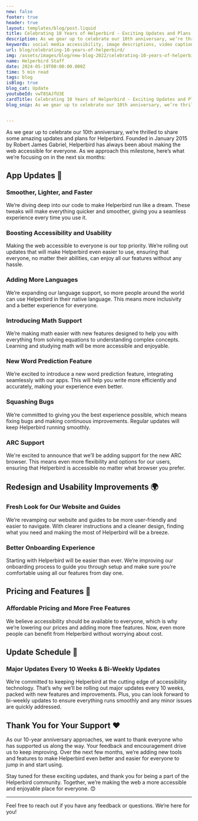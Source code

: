 ```yaml
---
new: false
footer: true
header: true
layout: templates/blog/post.liquid
title: Celebrating 10 Years of Helperbird - Exciting Updates and Plans for the Future!
description: As we gear up to celebrate our 10th anniversary, we’re thrilled to share some amazing updates and plans for Helperbird. Founded in January 2015 by Robert James Gabriel, Helperbird has always been about making the web accessible for everyone. As we approach this milestone, here’s what we’re focusing on in the next six months
keywords: social media accessibility, image descriptions, video captions, camel case hashtags, emojis, inclusivity, disabilities, accessibility tools
url: blog/celebrating-10-years-of-helperbird/
img: /assets/images/blog/new-blog-2022/celebrating-10-years-of-helperbird.png
name: Helperbird Staff
date: 2024-05-19T00:00:00.000Z
time: 5 min read
tags: blog
isBlog: true
blog_cat: Update
youtubeId: vwT8SAJfU3E
cardTitle: Celebrating 10 Years of Helperbird - Exciting Updates and Plans for the Future!
blog_snip: As we gear up to celebrate our 10th anniversary, we’re thrilled to share some amazing updates and plans for Helperbird. Founded in January 2015 by Robert James Gabriel, Helperbird has always been about making the web accessible for everyone. As we approach this milestone, here’s what we’re focusing on in the next six months


---
```

 



As we gear up to celebrate our 10th anniversary, we’re thrilled to share some amazing updates and plans for Helperbird. Founded in January 2015 by Robert James Gabriel, Helperbird has always been about making the web accessible for everyone. As we approach this milestone, here’s what we’re focusing on in the next six months:

## App Updates 🚀

### Smoother, Lighter, and Faster
We’re diving deep into our code to make Helperbird run like a dream. These tweaks will make everything quicker and smoother, giving you a seamless experience every time you use it.

### Boosting Accessibility and Usability
Making the web accessible to everyone is our top priority. We’re rolling out updates that will make Helperbird even easier to use, ensuring that everyone, no matter their abilities, can enjoy all our features without any hassle.

### Adding More Languages
We’re expanding our language support, so more people around the world can use Helperbird in their native language. This means more inclusivity and a better experience for everyone.

### Introducing Math Support
We’re making math easier with new features designed to help you with everything from solving equations to understanding complex concepts. Learning and studying math will be more accessible and enjoyable.

### New Word Prediction Feature
We’re excited to introduce a new word prediction feature, integrating seamlessly with our apps. This will help you write more efficiently and accurately, making your experience even better.

### Squashing Bugs
We’re committed to giving you the best experience possible, which means fixing bugs and making continuous improvements. Regular updates will keep Helperbird running smoothly.

### ARC Support
We're excited to announce that we’ll be adding support for the new ARC browser. This means even more flexibility and options for our users, ensuring that Helperbird is accessible no matter what browser you prefer.

## Redesign and Usability Improvements 🌍

### Fresh Look for Our Website and Guides
We’re revamping our website and guides to be more user-friendly and easier to navigate. With clearer instructions and a cleaner design, finding what you need and making the most of Helperbird will be a breeze.

### Better Onboarding Experience
Starting with Helperbird will be easier than ever. We’re improving our onboarding process to guide you through setup and make sure you’re comfortable using all our features from day one.

## Pricing and Features 💸

### Affordable Pricing and More Free Features
We believe accessibility should be available to everyone, which is why we’re lowering our prices and adding more free features. Now, even more people can benefit from Helperbird without worrying about cost.

## Update Schedule 📅

### Major Updates Every 10 Weeks & Bi-Weekly Updates
We’re committed to keeping Helperbird at the cutting edge of accessibility technology. That’s why we’ll be rolling out major updates every 10 weeks, packed with new features and improvements. Plus, you can look forward to bi-weekly updates to ensure everything runs smoothly and any minor issues are quickly addressed.

## Thank You for Your Support ❤️

As our 10-year anniversary approaches, we want to thank everyone who has supported us along the way. Your feedback and encouragement drive us to keep improving. Over the next few months, we’re adding new tools and features to make Helperbird even better and easier for everyone to jump in and start using.

Stay tuned for these exciting updates, and thank you for being a part of the Helperbird community. Together, we’re making the web a more accessible and enjoyable place for everyone. 😊

---

Feel free to reach out if you have any feedback or questions. We’re here for you!
